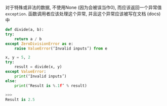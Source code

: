 对于特殊或非法的数据, 不使用None (因为会被误当作0), 而应该返回一个异常值 `exception`. 函数调用者应该处理这个异常, 并且这个异常应该被写在文档 (docs) 中

```python
def divide(a, b):
try:
	return a / b
except ZeroDivisionError as e:
	raise ValueError(‘Invalid inputs’) from e

x, y = 5, 2
try:
	result = divide(x, y)
except ValueError:
	print(‘Invalid inputs’)
else:
	print(‘Result is %.1f’ % result)
	
>>>
Result is 2.5
```
